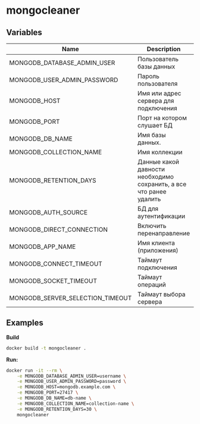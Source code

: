# mongocleaner

## Variables
| Name | Description | Default |
|---|---|---|
| MONGODB_DATABASE_ADMIN_USER | Пользователь базы данных | - |
| MONGODB_USER_ADMIN_PASSWORD | Пароль пользователя | - |
| MONGODB_HOST | Имя или адрес сервера для подключения | localhost |
| MONGODB_PORT | Порт на котором слушает БД | 27017 |
| MONGODB_DB_NAME | Имя базы данных. | db |
| MONGODB_COLLECTION_NAME | Имя коллекции | collection |
| MONGODB_RETENTION_DAYS | Данные какой давности необходимо сохранить, а все что ранее удалить | 30 |
| MONGODB_AUTH_SOURCE | БД для аутентификации | admin |
| MONGODB_DIRECT_CONNECTION | Включить перенаправление | True |
| MONGODB_APP_NAME | Имя клиента (приложения) | MongoCleaner |
| MONGODB_CONNECT_TIMEOUT | Таймаут подключения | 5000 |
| MONGODB_SOCKET_TIMEOUT | Таймаут операций | 30000 |
| MONGODB_SERVER_SELECTION_TIMEOUT | Таймаут выбора сервера | 2000 |

## Examples
**Build**
```bash
docker build -t mongocleaner .
```

**Run:**
```bash
docker run -it --rm \
    -e MONGODB_DATABASE_ADMIN_USER=username \
    -e MONGODB_USER_ADMIN_PASSWORD=password \
    -e MONGODB_HOST=mongodb.example.com \
    -e MONGODB_PORT=27417 \
    -e MONGODB_DB_NAME=db-name \
    -e MONGODB_COLLECTION_NAME=collection-name \
    -e MONGODB_RETENTION_DAYS=30 \
    mongocleaner
```
